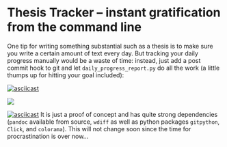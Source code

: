 Thesis Tracker – instant gratification from the command line
============================================================

One tip for writing something substantial such as a thesis is to make sure you write a certain amount of text every day.
But tracking your daily progress manually would be a waste of time:
instead, just add a post commit hook to git and let `daily_progress_report.py` do all the work (a little thumps up for hitting your goal included):

[![asciicast](https://asciinema.org/a/K1fx1GmhI7mvNJELb0mu8GB8W.png)](https://asciinema.org/a/K1fx1GmhI7mvNJELb0mu8GB8W)

![](https://vignette4.wikia.nocookie.net/spongebob/images/5/5a/Hours_later.jpg/revision/latest?cb=20160407232054)

[![asciicast](https://asciinema.org/a/rjhSXiuCzBXFSoxdE5XANaDsw.png)](https://asciinema.org/a/rjhSXiuCzBXFSoxdE5XANaDsw)
It is just a proof of concept and has quite strong dependencies (`pandoc` available from source, `wdiff` as well as python packages `gitpython`, `Click`, and `colorama`).
This will not change soon since the time for procrastination is over now...
